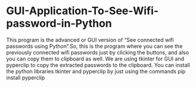 # GUI-Application-To-See-Wifi-password-in-Python
This program is the advanced or GUI version of “See connected wifi passwords using Python“.So, this is the program where you can see the previously connected wifi passwords just by clicking the buttons, and also you can copy them to clipboard as well.  We are using tkinter for GUI and pyperclip to copy the extracted passwords to the clipboard.
You can install the python libraries tkinter and pyperclip by just using the commands
pip install pyperclip

